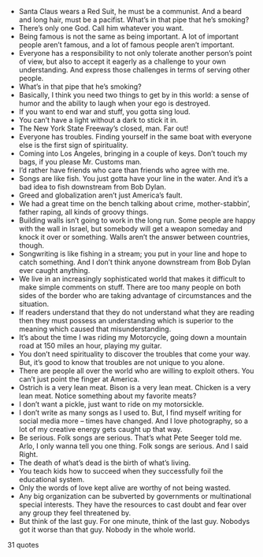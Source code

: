  - Santa Claus wears a Red Suit, he must be a communist. And a beard and long hair, must be a pacifist. What’s in that pipe that he’s smoking?
 - There’s only one God. Call him whatever you want.
 - Being famous is not the same as being important. A lot of important people aren’t famous, and a lot of famous people aren’t important.
 - Everyone has a responsibility to not only tolerate another person’s point of view, but also to accept it eagerly as a challenge to your own understanding. And express those challenges in terms of serving other people.
 - What’s in that pipe that he’s smoking?
 - Basically, I think you need two things to get by in this world: a sense of humor and the ability to laugh when your ego is destroyed.
 - If you want to end war and stuff, you gotta sing loud.
 - You can’t have a light without a dark to stick it in.
 - The New York State Freeway’s closed, man. Far out!
 - Everyone has troubles. Finding yourself in the same boat with everyone else is the first sign of spirituality.
 - Coming into Los Angeles, bringing in a couple of keys. Don’t touch my bags, if you please Mr. Customs man.
 - I’d rather have friends who care than friends who agree with me.
 - Songs are like fish. You just gotta have your line in the water. And it’s a bad idea to fish downstream from Bob Dylan.
 - Greed and globalization aren’t just America’s fault.
 - We had a great time on the bench talking about crime, mother-stabbin’, father raping, all kinds of groovy things.
 - Building walls isn’t going to work in the long run. Some people are happy with the wall in Israel, but somebody will get a weapon someday and knock it over or something. Walls aren’t the answer between countries, though.
 - Songwriting is like fishing in a stream; you put in your line and hope to catch something. And I don’t think anyone downstream from Bob Dylan ever caught anything.
 - We live in an increasingly sophisticated world that makes it difficult to make simple comments on stuff. There are too many people on both sides of the border who are taking advantage of circumstances and the situation.
 - If readers understand that they do not understand what they are reading then they must possess an understanding which is superior to the meaning which caused that misunderstanding.
 - It’s about the time I was riding my Motorcycle, going down a mountain road at 150 miles an hour, playing my guitar.
 - You don’t need spirituality to discover the troubles that come your way. But, it’s good to know that troubles are not unique to you alone.
 - There are people all over the world who are willing to exploit others. You can’t just point the finger at America.
 - Ostrich is a very lean meat. Bison is a very lean meat. Chicken is a very lean meat. Notice something about my favorite meats?
 - I don’t want a pickle, just want to ride on my motorsickle.
 - I don’t write as many songs as I used to. But, I find myself writing for social media more – times have changed. And I love photography, so a lot of my creative energy gets caught up that way.
 - Be serious. Folk songs are serious. That’s what Pete Seeger told me. Arlo, I only wanna tell you one thing. Folk songs are serious. And I said Right.
 - The death of what’s dead is the birth of what’s living.
 - You teach kids how to succeed when they successfully foil the educational system.
 - Only the words of love kept alive are worthy of not being wasted.
 - Any big organization can be subverted by governments or multinational special interests. They have the resources to cast doubt and fear over any group they feel threatened by.
 - But think of the last guy. For one minute, think of the last guy. Nobodys got it worse than that guy. Nobody in the whole world.

31 quotes